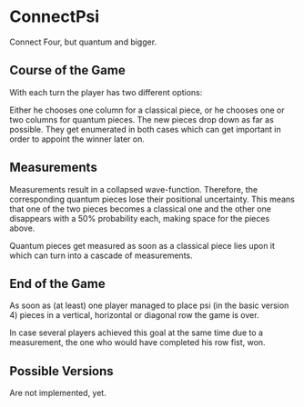 # ConnectPsi

Connect Four, but quantum and bigger.

## Course of the Game

With each turn the player has two different options: 

Either he chooses one column for a classical piece, 
or he chooses one or two columns for quantum pieces.
The new pieces drop down as far as possible. They get enumerated
in both cases which can get important in order to appoint the winner later on. 

## Measurements

Measurements result in a collapsed wave-function. 
Therefore, the corresponding quantum pieces lose their positional uncertainty.
This means that one of the two pieces becomes a classical one and the other 
one disappears with a 50% probability each, making space for the pieces above.

Quantum pieces get measured as soon as a classical piece lies upon it which
can turn into a cascade of measurements. 

## End of the Game

As soon as (at least) one player managed to place psi (in the basic version 4)
pieces in a vertical, horizontal or diagonal row the game is over. 

In case several players achieved this goal at the same time due to a measurement,
the one who would have completed his row fist, won.  

## Possible Versions

Are not implemented, yet. 